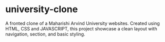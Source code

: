 # university-clone
A fronted clone of a Maharishi Arvind University websites. Created using HTML, CSS and JAVASCRIPT, this project showcase a clean layout with navigation, section, and basic styling.
